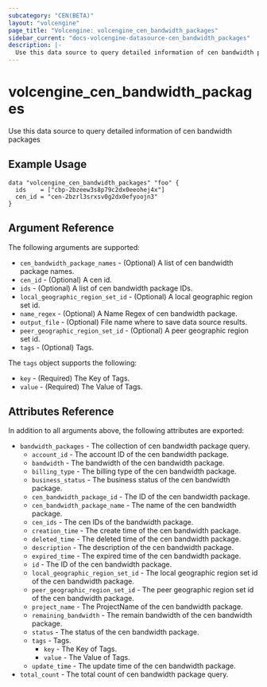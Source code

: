 ```yaml
---
subcategory: "CEN(BETA)"
layout: "volcengine"
page_title: "Volcengine: volcengine_cen_bandwidth_packages"
sidebar_current: "docs-volcengine-datasource-cen_bandwidth_packages"
description: |-
  Use this data source to query detailed information of cen bandwidth packages
---
```

# volcengine_cen_bandwidth_packages
Use this data source to query detailed information of cen bandwidth packages
## Example Usage
```hcl
data "volcengine_cen_bandwidth_packages" "foo" {
  ids    = ["cbp-2bzeew3s8p79c2dx0eeohej4x"]
  cen_id = "cen-2bzrl3srxsv0g2dx0efyoojn3"
}
```
## Argument Reference
The following arguments are supported:
* `cen_bandwidth_package_names` - (Optional) A list of cen bandwidth package names.
* `cen_id` - (Optional) A cen id.
* `ids` - (Optional) A list of cen bandwidth package IDs.
* `local_geographic_region_set_id` - (Optional) A local geographic region set id.
* `name_regex` - (Optional) A Name Regex of cen bandwidth package.
* `output_file` - (Optional) File name where to save data source results.
* `peer_geographic_region_set_id` - (Optional) A peer geographic region set id.
* `tags` - (Optional) Tags.

The `tags` object supports the following:

* `key` - (Required) The Key of Tags.
* `value` - (Required) The Value of Tags.

## Attributes Reference
In addition to all arguments above, the following attributes are exported:
* `bandwidth_packages` - The collection of cen bandwidth package query.
    * `account_id` - The account ID of the cen bandwidth package.
    * `bandwidth` - The bandwidth of the cen bandwidth package.
    * `billing_type` - The billing type of the cen bandwidth package.
    * `business_status` - The business status of the cen bandwidth package.
    * `cen_bandwidth_package_id` - The ID of the cen bandwidth package.
    * `cen_bandwidth_package_name` - The name of the cen bandwidth package.
    * `cen_ids` - The cen IDs of the bandwidth package.
    * `creation_time` - The create time of the cen bandwidth package.
    * `deleted_time` - The deleted time of the cen bandwidth package.
    * `description` - The description of the cen bandwidth package.
    * `expired_time` - The expired time of the cen bandwidth package.
    * `id` - The ID of the cen bandwidth package.
    * `local_geographic_region_set_id` - The local geographic region set id of the cen bandwidth package.
    * `peer_geographic_region_set_id` - The peer geographic region set id of the cen bandwidth package.
    * `project_name` - The ProjectName of the cen bandwidth package.
    * `remaining_bandwidth` - The remain bandwidth of the cen bandwidth package.
    * `status` - The status of the cen bandwidth package.
    * `tags` - Tags.
        * `key` - The Key of Tags.
        * `value` - The Value of Tags.
    * `update_time` - The update time of the cen bandwidth package.
* `total_count` - The total count of cen bandwidth package query.


